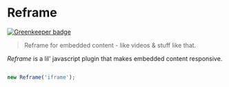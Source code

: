 # Reframe

[![Greenkeeper badge](https://badges.greenkeeper.io/yowainwright/reframe.js.svg)](https://greenkeeper.io/)

> Reframe for embedded content - like videos & stuff like that.

_Reframe_ is a lil' javascript plugin that makes embedded content responsive. 

```javascript

new Reframe('iframe');

```

